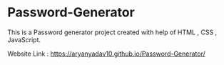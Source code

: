 # Password-Generator

This is a Password generator project created with help of HTML , CSS , JavaScript.

Website Link :  https://aryanyadav10.github.io/Password-Generator/
